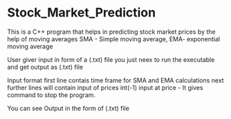 # Stock_Market_Prediction
This is a C++ program that helps in predicting stock market prices by the help of moving averages
SMA - Simple moving average, EMA- exponential moving average

User giver input in form of a (.txt) file you just neex to run the executable and get output as (.txt) file

Input format
  first line contais time frame for SMA and EMA calculations
  next further lines will contain input of prices
  int(-1) input at price - It gives command to stop the program.

You can see Output in the form of (.txt) file
